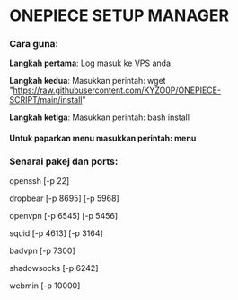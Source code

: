 # ONEPIECE SETUP MANAGER
### Cara guna:
**Langkah pertama**: Log masuk ke VPS anda

**Langkah kedua**: Masukkan perintah: wget "https://raw.githubusercontent.com/KYZO0P/ONEPIECE-SCRIPT/main/install"

**Langkah ketiga**: Masukkan perintah: bash install

#### Untuk paparkan menu masukkan perintah: menu

### Senarai pakej dan ports:

  openssh [-p 22]

  dropbear [-p 8695] [-p 5968]

  openvpn [-p 6545] [-p 5456]

  squid [-p 4613] [-p 3164]

  badvpn [-p 7300]

  shadowsocks [-p 6242]

  webmin [-p 10000]
